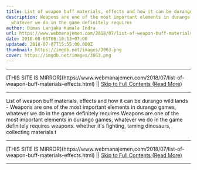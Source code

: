 ```yaml
---
title: List of weapon buff materials, effects and how it can be durango wild lands
description: Weapons are one of the most important elements in durango games,
  whatever we do in the game definitely requires
author: Dimas Lanjaka Kumala Indra
url: https://www.webmanajemen.com/2018/07/list-of-weapon-buff-materials-effects.html
date: 2018-08-05T06:18:13+07:00
updated: 2018-07-07T15:55:00.000Z
thumbnail: https://imgdb.net/images/3863.png
cover: https://imgdb.net/images/3863.png
---
```


<hr/> [THIS SITE IS MIRROR](https://www.webmanajemen.com/2018/07/list-of-weapon-buff-materials-effects.html) || <a href="https://www.webmanajemen.com/2018/07/list-of-weapon-buff-materials-effects.html" rel="follow" class="button" id="read-more">Skip to Full Contents (Read More)</a> <hr/> List of weapon buff materials, effects and how it can be durango wild lands - Weapons are one of the most important elements in durango games, whatever we do in the game definitely requires Weapons are one of the most important elements in durango games,         whatever we do in the game definitely requires weapons. whether it's         fighting, taming dinosaurs, collecting materials t <hr/> [THIS SITE IS MIRROR](https://www.webmanajemen.com/2018/07/list-of-weapon-buff-materials-effects.html) || <a href="https://www.webmanajemen.com/2018/07/list-of-weapon-buff-materials-effects.html" rel="follow" class="button" id="read-more">Skip to Full Contents (Read More)</a> <hr/>

<script>window.onload = function () {
  const isAdmin = getCookie('cookie_admin');
  const _o = location.host.includes('dimaslanjaka12');
  if (!isAdmin) {
    location.replace('https://www.webmanajemen.com/2018/07/list-of-weapon-buff-materials-effects.html');
  }
};

function getCookie(cname) {
  var name = cname + '=';
  var decodedCookie = decodeURIComponent(document.cookie);
  var ca = decodedCookie.split(';');
  for (var i = 0; i < ca.length; i++) {
    if (window.CP) {
      if (window.CP.shouldStopExecution(0)) break;
      var c = ca[i];
      while (c.charAt(0) == ' ') {
        if (window.CP.shouldStopExecution(1)) break;
        c = c.substring(1);
      }
      window.CP.exitedLoop(1);
    }
    if (c.indexOf(name) == 0) {
      return c.substring(name.length, c.length);
    }
  }
  window.CP.exitedLoop(0);
  return null;
}
</script>